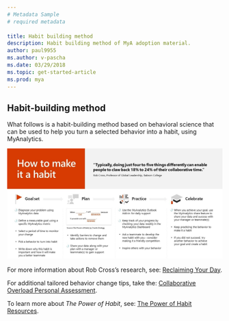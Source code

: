 ```yaml
---
# Metadata Sample
# required metadata

title: Habit building method
description: Habit building method of MyA adoption material. 
author: paul9955
ms.author: v-pascha
ms.date: 03/29/2018
ms.topic: get-started-article
ms.prod: mya
---
```


## Habit-building method

What follows is a habit-building method based on behavioral science that can be used to help you turn a selected behavior into a habit, using MyAnalytics.

<img src="../../../Images/how-to-make-it-a-habit.png" alt="How to make it a habit">

For more information about Rob Cross’s research, see: [Reclaiming Your Day](https://www.robcross.org/wp-content/uploads/2017/10/reducing-collaborative-overload-how-efficient-collaborators-reclaim-time-connected-commons.pdf).

For additional tailored behavior change tips, take the: [Collaborative Overload Personal Assessment](https://www.networkassessments.org/). 

To learn more about _The Power of Habit_, see: [The Power of Habit Resources](http://charlesduhigg.com/resources/).

